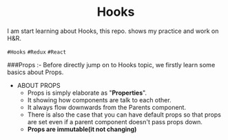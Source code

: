 <h1 align='center'>Hooks</h1>

I am start learning about Hooks, this repo. shows my practice and work on H&R.

`#Hooks` `#Redux` `#React`


###Props :-
Before directly jump on to Hooks topic, we firstly learn some basics about Props.

* ABOUT PROPS
  - Props is simply elaborate as "**Properties**".
  - It showing how components are talk to each other.
  - It always flow downwards from the Parents component.
  - There is also the case that you can have default props so that props are set even if a parent component doesn't pass props down.
  - **Props are immutable(it not changing)**
